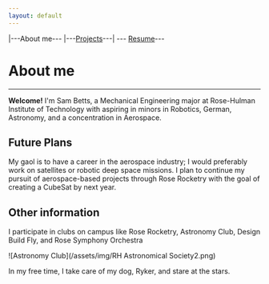 ```yaml
---
layout: default
---
```


|---About me---      |---[Projects](./projects.html)---|    --- [Resume](./resume.html)---

# About me

---

**Welcome!** I'm Sam Betts, a Mechanical Engineering major at Rose-Hulman Institute of Technology with aspiring in minors in Robotics, German, Astronomy, and a concentration in Aerospace.

## Future Plans
My gaol is to have a career in the aerospace industry; I would preferably work on satellites or robotic deep space missions. I plan to continue my pursuit of aerospace-based projects through Rose Rocketry with the goal of creating a CubeSat by next year.

## Other information
I participate in clubs on campus like Rose Rocketry, Astronomy Club, Design Build Fly, and Rose Symphony Orchestra

![Astronomy Club](/assets/img/RH Astronomical Society2.png)

In my free time, I take care of my dog, Ryker, and stare at the stars. 
